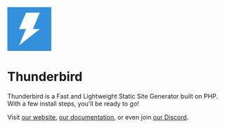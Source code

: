 <img src="./dist/assets/images/thunderbird.svg" width="100px">

# Thunderbird

Thunderbird is a Fast and Lightweight Static Site Generator built on PHP. With a few install steps, you'll be ready to go! 

Visit [our website](https://thunderbird.netlify.com), [our documentation](https://thunderbird.netlify.com/docs), or even join [our Discord](https://discord.gg/sxkrycQ).